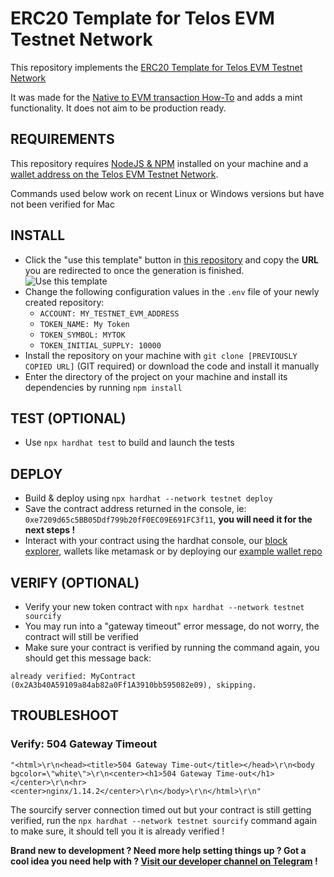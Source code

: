 # ERC20 Template for Telos EVM Testnet Network

This repository implements the [ERC20 Template for Telos EVM Testnet Network](https://github.com/telosnetwork/erc20-template)

It was made for the [Native to EVM transaction How-To](https://github.com/telosnetwork/native-to-evm-transaction) and adds a mint functionality. It does not aim to be production ready.

## REQUIREMENTS

This repository requires [NodeJS & NPM](https://docs.npmjs.com/downloading-and-installing-node-js-and-npm) installed on your machine and a [wallet address on the Telos EVM Testnet Network](https://www.telos.net/developers/getting-started-on-testnet).

Commands used below work on recent Linux or Windows versions but have not been verified for Mac

## INSTALL
- Click the "use this template" button in [this repository](https://github.com/telosnetwork/erc20-template) and copy the **URL** you are redirected to once the generation is finished.
![Use this template](https://i.imgur.com/6TB0NaE.jpg)
- Change the following configuration values in the `.env` file of your newly created repository:
    - `ACCOUNT: MY_TESTNET_EVM_ADDRESS`  
    - `TOKEN_NAME: My Token`
    - `TOKEN_SYMBOL: MYTOK`
    - `TOKEN_INITIAL_SUPPLY: 10000`
- Install the repository on your machine with `git clone [PREVIOUSLY COPIED URL]` (GIT required) or download the code and install it manually
- Enter the directory of the project on your machine and install its dependencies by running `npm install`

## TEST (OPTIONAL)
- Use `npx hardhat test` to build and launch the tests

## DEPLOY
- Build & deploy using `npx hardhat --network testnet deploy`
- Save the contract address returned in the console, ie: `0xe7209d65c5BB05Ddf799b20fF0EC09E691FC3f11`, **you will need it for the next steps !**
- Interact with your contract using  the hardhat console, our [block explorer](https://testnet.teloscan.io), wallets like metamask or by deploying our [example wallet repo](https://github.com/telosnetwork/evm-ui-template-examples)

## VERIFY (OPTIONAL)
- Verify your new token contract with `npx hardhat --network testnet sourcify`
- You may run into a "gateway timeout" error message, do not worry, the contract will still be verified
- Make sure your contract is verified by running the command again, you should get this message back:

`already verified: MyContract (0x2A3b40A59109a84ab82a0Ff1A3910bb595082e09), skipping.`

## TROUBLESHOOT

### Verify: 504 Gateway Timeout

`"<html>\r\n<head><title>504 Gateway Time-out</title></head>\r\n<body bgcolor=\"white\">\r\n<center><h1>504 Gateway Time-out</h1></center>\r\n<hr><center>nginx/1.14.2</center>\r\n</body>\r\n</html>\r\n"`

The sourcify server connection timed out but your contract is still getting verified, run the `npx hardhat --network testnet sourcify` command again to make sure, it should tell you it is already verified !

**Brand new to development ? Need more help setting things up ? Got a cool idea you need help with ? [Visit our developer channel on Telegram](https://t.me/TelosEVMDevs) !**

